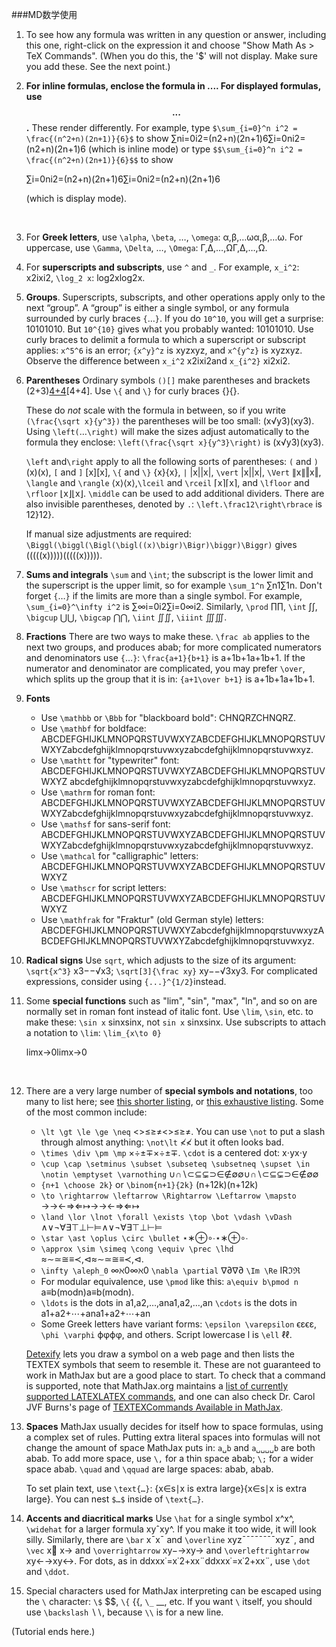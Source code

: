 ###MD数学使用

1. To see how any formula was written in any question or answer, including this one, right-click on the expression it and choose "Show Math As > TeX Commands". (When you do this, the '$' will not display. Make sure you add these. See the next point.)

2. **For inline formulas, enclose the formula in $...$. For displayed formulas, use$$...$$.**
   These render differently. For example, type
   `$\sum_{i=0}^n i^2 = \frac{(n^2+n)(2n+1)}{6}$`
   to show ∑ni=0i2=(n2+n)(2n+1)6∑i=0ni2=(n2+n)(2n+1)6 (which is inline mode) or type
   `$$\sum_{i=0}^n i^2 = \frac{(n^2+n)(2n+1)}{6}$$`
   to show

   ∑i=0ni2=(n2+n)(2n+1)6∑i=0ni2=(n2+n)(2n+1)6

   (which is display mode).

   ​

3. For **Greek letters**, use `\alpha`, `\beta`, …, `\omega`: α,β,…ωα,β,…ω. For uppercase, use `\Gamma`, `\Delta`, …, `\Omega`: Γ,Δ,…,ΩΓ,Δ,…,Ω.

4. For **superscripts and subscripts**, use `^` and `_`. For example, `x_i^2`: x2ixi2, `\log_2 x`: log2xlog2⁡x.

5. **Groups**. Superscripts, subscripts, and other operations apply only to the next “group”. A “group” is either a single symbol, or any formula surrounded by curly braces `{`…`}`. If you do `10^10`, you will get a surprise: 10101010. But `10^{10}` gives what you probably wanted: 10101010. Use curly braces to delimit a formula to which a superscript or subscript applies: `x^5^6` is an error; `{x^y}^z` is xyzxyz, and `x^{y^z}` is xyzxyz. Observe the difference between `x_i^2` x2ixi2and `x_{i^2}` xi2xi2.

6. **Parentheses** Ordinary symbols `()[]` make parentheses and brackets (2+3)[4+4](2+3)[4+4]. Use `\{` and `\}` for curly braces {}{}.

   These do *not* scale with the formula in between, so if you write `(\frac{\sqrt x}{y^3})` the parentheses will be too small: (x√y3)(xy3). Using `\left(`…`\right)` will make the sizes adjust automatically to the formula they enclose: `\left(\frac{\sqrt x}{y^3}\right)` is (x√y3)(xy3).

   `\left` and`\right` apply to all the following sorts of parentheses: `(` and `)` (x)(x), `[` and `]` [x][x], `\{` and `\}` {x}{x}, `|` |x||x|, `\vert` |x||x|, `\Vert` ∥x∥‖x‖, `\langle` and `\rangle` ⟨x⟩⟨x⟩,`\lceil` and `\rceil` ⌈x⌉⌈x⌉, and `\lfloor` and `\rfloor` ⌊x⌋⌊x⌋. `\middle` can be used to add additional dividers. There are also invisible parentheses, denoted by `.`: `\left.\frac12\right\rbrace` is 12}12}.

   If manual size adjustments are required: `\Biggl(\biggl(\Bigl(\bigl((x)\bigr)\Bigr)\biggr)\Biggr)` gives (((((x)))))(((((x))))).

7. **Sums and integrals** `\sum` and `\int`; the subscript is the lower limit and the superscript is the upper limit, so for example `\sum_1^n` ∑n1∑1n. Don't forget `{`…`}` if the limits are more than a single symbol. For example, `\sum_{i=0}^\infty i^2` is ∑∞i=0i2∑i=0∞i2. Similarly, `\prod` ∏∏, `\int` ∫∫, `\bigcup` ⋃⋃, `\bigcap` ⋂⋂, `\iint` ∬∬, `\iiint` ∭∭.

8. **Fractions** There are two ways to make these. `\frac ab` applies to the next two groups, and produces abab; for more complicated numerators and denominators use `{`…`}`: `\frac{a+1}{b+1}` is a+1b+1a+1b+1. If the numerator and denominator are complicated, you may prefer `\over`, which splits up the group that it is in: `{a+1\over b+1}` is a+1b+1a+1b+1.

9. **Fonts**

   - Use `\mathbb` or `\Bbb` for "blackboard bold": CHNQRZCHNQRZ.
   - Use `\mathbf` for boldface: ABCDEFGHIJKLMNOPQRSTUVWXYZABCDEFGHIJKLMNOPQRSTUVWXYZabcdefghijklmnopqrstuvwxyzabcdefghijklmnopqrstuvwxyz.
   - Use `\mathtt` for "typewriter" font: ABCDEFGHIJKLMNOPQRSTUVWXYZABCDEFGHIJKLMNOPQRSTUVWXYZ abcdefghijklmnopqrstuvwxyzabcdefghijklmnopqrstuvwxyz.
   - Use `\mathrm` for roman font: ABCDEFGHIJKLMNOPQRSTUVWXYZABCDEFGHIJKLMNOPQRSTUVWXYZabcdefghijklmnopqrstuvwxyzabcdefghijklmnopqrstuvwxyz.
   - Use `\mathsf` for sans-serif font: ABCDEFGHIJKLMNOPQRSTUVWXYZABCDEFGHIJKLMNOPQRSTUVWXYZabcdefghijklmnopqrstuvwxyzabcdefghijklmnopqrstuvwxyz.
   - Use `\mathcal` for "calligraphic" letters: ABCDEFGHIJKLMNOPQRSTUVWXYZABCDEFGHIJKLMNOPQRSTUVWXYZ
   - Use `\mathscr` for script letters: ABCDEFGHIJKLMNOPQRSTUVWXYZABCDEFGHIJKLMNOPQRSTUVWXYZ
   - Use `\mathfrak` for "Fraktur" (old German style) letters: ABCDEFGHIJKLMNOPQRSTUVWXYZabcdefghijklmnopqrstuvwxyzABCDEFGHIJKLMNOPQRSTUVWXYZabcdefghijklmnopqrstuvwxyz.

10. **Radical signs** Use `sqrt`, which adjusts to the size of its argument: `\sqrt{x^3}` x3−−√x3; `\sqrt[3]{\frac xy}` xy−−√3xy3. For complicated expressions, consider using `{...}^{1/2}`instead.

11. Some **special functions** such as "lim", "sin", "max", "ln", and so on are normally set in roman font instead of italic font. Use `\lim`, `\sin`, etc. to make these: `\sin x` sinxsin⁡x, not `sin x` sinxsinx. Use subscripts to attach a notation to `\lim`: `\lim_{x\to 0}`

    limx→0limx→0

    ​

12. There are a very large number of **special symbols and notations**, too many to list here; see [this shorter listing](http://pic.plover.com/MISC/symbols.pdf), or [this exhaustive listing](https://www.ctan.org/tex-archive/info/symbols/comprehensive/symbols-a4.pdf). Some of the most common include:

    - `\lt \gt \le \ge \neq` <>≤≥≠<>≤≥≠. You can use `\not` to put a slash through almost anything: `\not\lt` ≮≮ but it often looks bad.
    - `\times \div \pm \mp` ×÷±∓×÷±∓. `\cdot` is a centered dot: x⋅yx⋅y
    - `\cup \cap \setminus \subset \subseteq \subsetneq \supset \in \notin \emptyset \varnothing` ∪∩∖⊂⊆⊊⊃∈∉∅∅∪∩∖⊂⊆⊊⊃∈∉∅∅
    - `{n+1 \choose 2k}` or `\binom{n+1}{2k}` (n+12k)(n+12k)
    - `\to \rightarrow \leftarrow \Rightarrow \Leftarrow \mapsto` →→←⇒⇐↦→→←⇒⇐↦
    - `\land \lor \lnot \forall \exists \top \bot \vdash \vDash` ∧∨¬∀∃⊤⊥⊢⊨∧∨¬∀∃⊤⊥⊢⊨
    - `\star \ast \oplus \circ \bullet` ⋆∗⊕∘∙⋆∗⊕∘∙
    - `\approx \sim \simeq \cong \equiv \prec \lhd` ≈∼≃≅≡≺,⊲≈∼≃≅≡≺,⊲.
    - `\infty \aleph_0` ∞ℵ0∞ℵ0 `\nabla \partial` ∇∂∇∂ `\Im \Re` IRℑℜ
    - For modular equivalence, use `\pmod` like this: `a\equiv b\pmod n` a≡b(modn)a≡b(modn).
    - `\ldots` is the dots in a1,a2,…,ana1,a2,…,an `\cdots` is the dots in a1+a2+⋯+ana1+a2+⋯+an
    - Some Greek letters have variant forms: `\epsilon \varepsilon` ϵεϵε, `\phi \varphi` ϕφϕφ, and others. Script lowercase l is `\ell` ℓℓ.

    [Detexify](http://detexify.kirelabs.org/classify.html) lets you draw a symbol on a web page and then lists the TEXTEX symbols that seem to resemble it. These are not guaranteed to work in MathJax but are a good place to start. To check that a command is supported, note that MathJax.org maintains a [list of currently supported LATEXLATEX commands](http://docs.mathjax.org/en/latest/tex.html#supported-latex-commands), and one can also check Dr. Carol JVF Burns's page of [TEXTEXCommands Available in MathJax](http://www.onemathematicalcat.org/MathJaxDocumentation/TeXSyntax.htm).

13. **Spaces** MathJax usually decides for itself how to space formulas, using a complex set of rules. Putting extra literal spaces into formulas will not change the amount of space MathJax puts in: `a␣b` and `a␣␣␣␣b` are both abab. To add more space, use `\,` for a thin space abab; `\;` for a wider space abab. `\quad` and `\qquad` are large spaces: abab, abab.

    To set plain text, use `\text{…}`: {x∈s∣x is extra large}{x∈s∣x is extra large}. You can nest `$…$` inside of `\text{…}`.

14. **Accents and diacritical marks** Use `\hat` for a single symbol x^x^, `\widehat` for a larger formula xyˆxy^. If you make it too wide, it will look silly. Similarly, there are `\bar` x¯x¯ and `\overline` xyz¯¯¯¯¯¯¯¯xyz¯, and `\vec` x⃗ x→ and `\overrightarrow` xy−→xy→ and `\overleftrightarrow` xy←→xy↔. For dots, as in ddxxx˙=x˙2+xx¨ddxxx˙=x˙2+xx¨, use `\dot` and `\ddot`.

15. Special characters used for MathJax interpreting can be escaped using the `\` character: `\$` $$, `\{` {{, `\_` __, etc. If you want `\` itself, you should use `\backslash` ∖∖, because `\\` is for a new line.

(Tutorial ends here.)